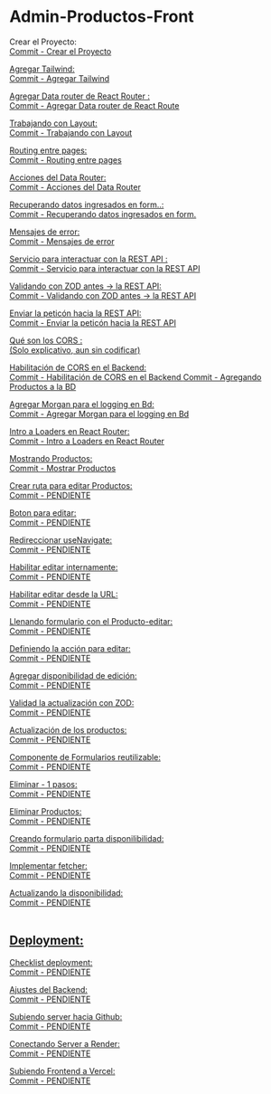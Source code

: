 # Admin-Productos-Front
Crear el Proyecto:<br>
<a href="https://github.com/PabIoTorrecillas/Admin-Productos-Front/commit/d6d8deb479b6d9523ef4b36619d739f5e9295d49">Commit - Crear el Proyecto
 
Agregar Tailwind:<br>
<a href="https://github.com/PabIoTorrecillas/Admin-Productos-Front/commit/d0f96d952603eaf97b85c3b6357a8b9b22baed22">Commit - Agregar Tailwind

Agregar Data router de React Router :<br>
<a href="https://github.com/PabIoTorrecillas/Admin-Productos-Front/commit/5106a1618aed15f9733254f1c36823a2f3f0d399">Commit - Agregar Data router de React Route

Trabajando con Layout:<br>
<a href="https://github.com/PabIoTorrecillas/Admin-Productos-Front/commit/8e401504e3883507389c057d28cd6ed45b13326a">Commit - Trabajando con Layout

Routing entre pages:<br>
<a href="https://github.com/PabIoTorrecillas/Admin-Productos-Front/commit/a03ec972f7923515215a82498436afe2630bed6d">Commit - Routing entre pages

Acciones del Data Router:<br>
<a href="https://github.com/PabIoTorrecillas/Admin-Productos-Front/commit/15a6ee376df871820b3618f7ca388181dd7d942a">Commit - Acciones del Data Router

Recuperando datos ingresados en form..:<br>
<a href="https://github.com/PabIoTorrecillas/Admin-Productos-Front/commit/542ac7a17fba34035157cc39b0a9ee81528b688d">Commit - Recuperando datos ingresados en form.

Mensajes de error:<br>
<a href="https://github.com/PabIoTorrecillas/Admin-Productos-Front/commit/ed2f0fc37e3574682bf9f23ebca76e2201bea613">Commit - Mensajes de error

Servicio para interactuar con la REST API :<br>
<a href="https://github.com/PabIoTorrecillas/Admin-Productos-Front/commit/bb25423252e9d8b271ff054f7fb9f7e8d165f7c5">Commit - Servicio para interactuar con la REST API

Validando con ZOD antes -> la REST API:<br>
<a href="https://github.com/PabIoTorrecillas/Admin-Productos-Front/commit/f77fa1de344da4d94c023a2e9dbf8d5e98680480">Commit - Validando con ZOD antes -> la REST API

Enviar la peticón hacia la REST API:<br>
<a href="https://github.com/PabIoTorrecillas/Admin-Productos-Front/commit/ea51063600f02ecd5060d5e3cd55f12eee0e1a1c">Commit - Enviar la peticón hacia la REST API

Qué son los CORS :<br>
(Solo explicativo, aun sin codificar)

Habilitación de CORS en el Backend:<br>
<a href="https://github.com/PabIoTorrecillas/Admin-Productos-Back/commit/bea8092ea4ca1826f9c9e86e382543b7613a561d">Commit - Habilitación de CORS en el Backend
<a href="https://github.com/PabIoTorrecillas/Admin-Productos-Front/commit/2fe09126790649e86a5257529a792c7a3e5dfcbc">Commit - Agregando Productos a la BD

Agregar Morgan para el logging en Bd:<br>
<a href="https://github.com/PabIoTorrecillas/Admin-Productos-Back/commit/0f6b58484eafbd54b01b922bcfce2b374bfd74af">Commit - Agregar Morgan para el logging en Bd

Intro a Loaders en React Router:<br>
<a href="https://github.com/PabIoTorrecillas/Admin-Productos-Front/commit/25b959047e213173e21337b3e73ae7f18e4e5bc0">Commit - Intro a Loaders en React Router

Mostrando Productos:<br>
<a href="https://github.com/PabIoTorrecillas/Admin-Productos-Front/commit/e1409e9e00a5426227844f59a6fc9497d94ff09b">Commit - Mostrar Productos

Crear ruta para editar Productos:<br>
<a href="">Commit - PENDIENTE

Boton para editar:<br>
<a href="">Commit - PENDIENTE

Redireccionar useNavigate:<br>
<a href="">Commit - PENDIENTE

Habilitar editar internamente:<br>
<a href="">Commit - PENDIENTE

Habilitar editar desde la URL:<br>
<a href="">Commit - PENDIENTE

Llenando formulario con el Producto-editar:<br>
<a href="">Commit - PENDIENTE

Definiendo la acción para editar:<br>
<a href="">Commit - PENDIENTE

Agregar disponibilidad de edición:<br>
<a href="">Commit - PENDIENTE

Validad la actualización con ZOD:<br>
<a href="">Commit - PENDIENTE

Actualización de los productos:<br>
<a href="">Commit - PENDIENTE

Componente de Formularios reutilizable:<br>
<a href="">Commit - PENDIENTE

Eliminar - 1 pasos:<br>
<a href="">Commit - PENDIENTE

Eliminar Productos:<br>
<a href="">Commit - PENDIENTE

Creando formulario parta disponilibilidad:<br>
<a href="">Commit - PENDIENTE

Implementar fetcher:<br>
<a href="">Commit - PENDIENTE

Actualizando la disponibilidad:<br>
<a href="">Commit - PENDIENTE
<br><br>
<h2>Deployment:</h2>
Checklist deployment:<br>
<a href="">Commit - PENDIENTE
 
Ajustes del Backend:<br>
<a href="">Commit - PENDIENTE

Subiendo server hacia Github:<br>
<a href="">Commit - PENDIENTE

Conectando Server a Render:<br>
<a href="">Commit - PENDIENTE

Subiendo Frontend a Vercel:<br>
<a href="">Commit - PENDIENTE
